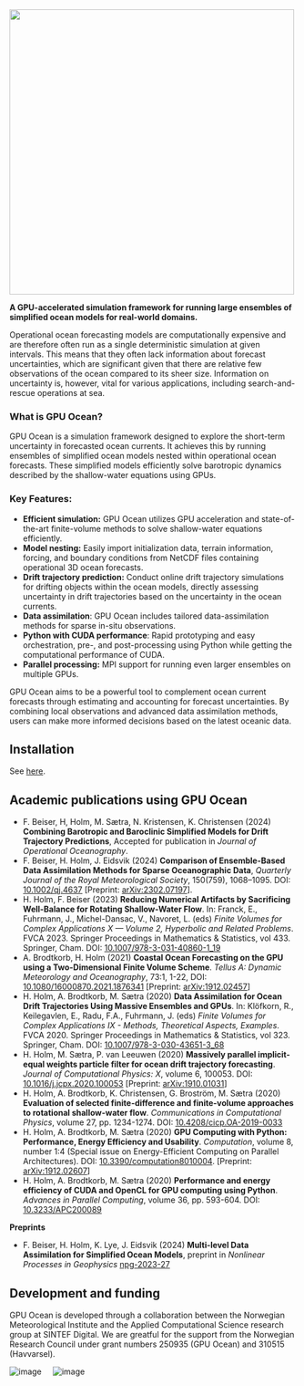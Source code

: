 
<img src="logo/gpuocean-logo.png" width=500>

 
**A GPU-accelerated simulation framework for running large ensembles of simplified ocean models for real-world domains.**

Operational ocean forecasting models are computationally expensive and are therefore often run as a single deterministic simulation at given intervals. This means that they often lack information about forecast uncertainties, which are significant given that there are relative few observations of the ocean compared to its sheer size. Information on uncertainty is, however, vital for various applications, including search-and-rescue operations at sea.

### What is GPU Ocean?
GPU Ocean is a simulation framework designed to explore the short-term uncertainty in forecasted ocean currents. It achieves this by running ensembles of simplified ocean models nested within operational ocean forecasts. These simplified models efficiently solve barotropic dynamics described by the shallow-water equations using GPUs.

### Key Features:

* **Efficient simulation:** GPU Ocean utilizes GPU acceleration and state-of-the-art finite-volume methods to solve shallow-water equations efficiently.
* **Model nesting:**  Easily import initialization data, terrain information, forcing, and boundary conditions from NetCDF files containing operational 3D ocean forecasts.
* **Drift trajectory prediction:** Conduct online drift trajectory simulations for drifting objects within the ocean models, directly assessing uncertainty in drift trajectories based on the uncertainty in the ocean currents.
* **Data assimilation**: GPU Ocean includes tailored data-assimilation methods for sparse in-situ observations.
* **Python with CUDA performance**: Rapid prototyping and easy orchestration, pre-, and post-processing using Python while getting the computational performance of CUDA.
* **Parallel processing:** MPI support for running even larger ensembles on multiple GPUs. 


GPU Ocean aims to be a powerful tool to complement ocean current forecasts through estimating and accounting for forecast uncertainties. By combining local observations and advanced data assimilation methods, users can make more informed decisions based on the latest oceanic data.

## Installation
See [here](https://github.com/gpuocean/gpuocean/wiki/Installation).

## Academic publications using GPU Ocean
* F. Beiser, H, Holm, M. Sætra, N. Kristensen, K. Christensen (2024) **Combining Barotropic and Baroclinic Simplified Models for Drift Trajectory Predictions**, Accepted for publication in *Journal of Operational Oceanography*.
* F. Beiser, H. Holm, J. Eidsvik (2024) **Comparison of Ensemble-Based Data Assimilation Methods for Sparse Oceanographic Data**,  *Quarterly Journal of the Royal Meteorological Society*, 150(759), 1068–1095. DOI: [10.1002/qj.4637](https://doi.org/10.1002/qj.4637) [Preprint: [arXiv:2302.07197](https://arxiv.org/abs/2302.07197)]. 
* H. Holm, F. Beiser (2023) **Reducing Numerical Artifacts by Sacrificing Well-Balance for Rotating Shallow-Water Flow**. In: Franck, E., Fuhrmann, J., Michel-Dansac, V., Navoret, L. (eds) *Finite Volumes for Complex Applications X — Volume 2, Hyperbolic and Related Problems*. FVCA 2023. Springer Proceedings in Mathematics & Statistics, vol 433. Springer, Cham. DOI: [10.1007/978-3-031-40860-1_19](https://doi.org/10.1007/978-3-031-40860-1_19)
*	A. Brodtkorb, H. Holm (2021) **Coastal Ocean Forecasting on the GPU using a Two-Dimensional Finite Volume Scheme**. *Tellus A: Dynamic Meteorology and Oceanography*, 73:1, 1-22, DOI: [10.1080/16000870.2021.1876341](https://doi.org/10.1080/16000870.2021.1876341) [Preprint: [arXiv:1912.02457](https://arxiv.org/abs/1912.02457)]
*	H. Holm, A. Brodtkorb, M. Sætra (2020) **Data Assimilation for Ocean Drift Trajectories Using Massive Ensembles and GPUs**. In: Klöfkorn, R., Keilegavlen, E., Radu, F.A., Fuhrmann, J. (eds) *Finite Volumes for Complex Applications IX - Methods, Theoretical Aspects, Examples*. FVCA 2020. Springer Proceedings in Mathematics & Statistics, vol 323. Springer, Cham. DOI: [10.1007/978-3-030-43651-3_68](https://doi.org/10.1007/978-3-030-43651-3_68)
*	H. Holm, M. Sætra, P. van Leeuwen (2020) **Massively parallel implicit-equal weights particle filter for ocean drift trajectory forecasting**. *Journal of Computational Physics: X*, volume 6, 100053. DOI: [10.1016/j.jcpx.2020.100053](https://doi.org/10.1016/j.jcpx.2020.100053) [Preprint: [arXiv:1910.01031](https://arxiv.org/abs/1910.01031)]
* H. Holm, A. Brodtkorb, K. Christensen, G. Broström, M. Sætra (2020) **Evaluation of selected finite-difference and finite-volume approaches to rotational shallow-water flow**. *Communications in Computational Physics*, volume 27, pp. 1234-1274. DOI: [10.4208/cicp.OA-2019-0033](https://doi.org/10.4208/cicp.OA-2019-0033)
* H. Holm, A. Brodtkorb, M. Sætra (2020) **GPU Computing with Python: Performance, Energy Efficiency and Usability**. *Computation*, volume 8, number 1:4 (Special issue on Energy-Efficient Computing on Parallel Architectures). DOI: [10.3390/computation8010004](https://doi.org/10.3390/computation8010004). [Preprint: [arXiv:1912.02607](https://arxiv.org/abs/1912.02607)]
*	H. Holm, A. Brodtkorb, M. Sætra (2020) **Performance and energy efficiency of CUDA and OpenCL for GPU computing using Python**. *Advances in Parallel Computing*, volume 36, pp. 593-604. DOI: [10.3233/APC200089](https://doi.org/10.3233/APC200089)


**Preprints**
* F. Beiser, H. Holm, K. Lye, J. Eidsvik (2024) **Multi-level Data Assimilation for Simplified Ocean Models**, preprint in *Nonlinear Processes in Geophysics* [npg-2023-27](https://doi.org/10.5194/npg-2023-27)



## Development and funding
GPU Ocean is developed through a collaboration between the Norwegian Meteorological Institute and the Applied Computational Science research group at SINTEF Digital. We are greatful for the support from the Norwegian Research Council under grant numbers 250935 (GPU Ocean) and 310515 (Havvarsel).

![image](https://github.com/gpuocean/gpuocean/assets/5363644/34bcbdfa-96d3-4c27-987d-36c9f2007ca3)  <html>&nbsp;&nbsp;&nbsp;</html>    ![image](https://github.com/gpuocean/gpuocean/assets/5363644/267d4675-5a87-4cf6-aa46-a1809b134fe2)



